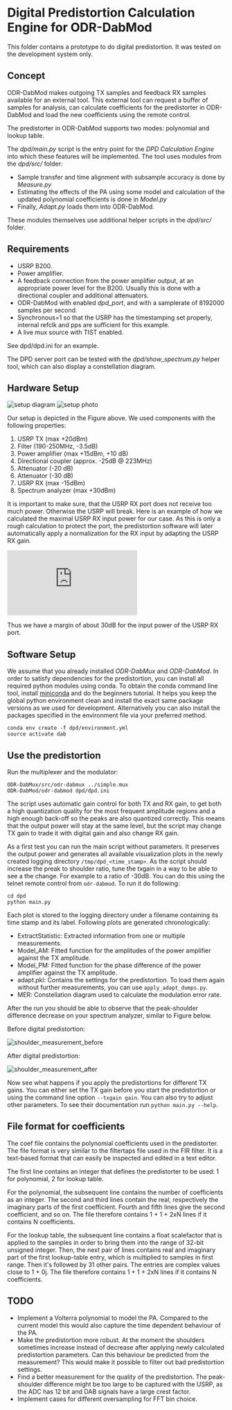Digital Predistortion Calculation Engine for ODR-DabMod
=======================================================

This folder contains a prototype to do digital predistortion. It was tested on
the development system only.

Concept
-------

ODR-DabMod makes outgoing TX samples and feedback RX samples available for an external tool. This
external tool can request a buffer of samples for analysis, can calculate coefficients for the
predistorter in ODR-DabMod and load the new coefficients using the remote control.

The predistorter in ODR-DabMod supports two modes: polynomial and lookup table.

The *dpd/main.py* script is the entry point for the *DPD Calculation Engine* into which these
features will be implemented. The tool uses modules from the *dpd/src/* folder:

- Sample transfer and time alignment with subsample accuracy is done by *Measure.py*
- Estimating the effects of the PA using some model and calculation of the updated
  polynomial coefficients is done in *Model.py*
- Finally, *Adapt.py* loads them into ODR-DabMod.

These modules themselves use additional helper scripts in the *dpd/src/* folder.

Requirements
------------

- USRP B200.
- Power amplifier.
- A feedback connection from the power amplifier output, at an appropriate power level for the B200.
  Usually this is done with a directional coupler and additional attenuators.
- ODR-DabMod with enabled *dpd_port*, and with a samplerate of 8192000 samples per second.
- Synchronous=1 so that the USRP has the timestamping set properly, internal refclk and pps
  are sufficient for this example.
- A live mux source with TIST enabled.

See dpd/dpd.ini for an example.

The DPD server port can be tested with the *dpd/show_spectrum.py* helper tool, which can also display
a constellation diagram.

Hardware Setup
--------------

![setup diagram](img/setup_diagram.svg)
![setup photo](img/setup_photo.svg)

Our setup is depicted in the Figure above. We used components with the following properties:
 1. USRP TX (max +20dBm)
 2. Filter (190-250MHz, -3.5dB)
 3. Power amplifier (max +15dBm, +10 dB)
 4. Directional coupler (approx. -25dB @ 223MHz)
 5. Attenuator (-20 dB)
 6. Attenuator (-30 dB)
 7. USRP RX (max -15dBm)
 8. Spectrum analyzer (max +30dBm)

It is important to make sure, that the USRP RX port does not receive too much power. Otherwise the USRP will break. Here is an example of how we calculated the maximal USRP RX input power for our case. As this is only a rough calculation to protect the port, the predistortion software will later automatically apply a normalization for the RX input by adapting the USRP RX gain.


![P_{TX} + P_{PA} - P_{SP} - P_{AT} = 20dBm + 10dB -25dB -50dB = -45dBm](http://www.sciweavers.org/tex2img.php?eq=P_%7BTX%7D+%2B+P_%7BPA%7D+-+P_%7BSP%7D+-+P_%7BAT%7D+%3D+20dBm+%2B+10dB+-25dB+-50dB+%3D+-45dBm&bc=White&fc=Black&im=jpg&fs=12&ff=arev&edit=)

Thus we have a margin of about 30dB for the input power of the USRP RX port.


Software Setup
--------------

We assume that you already installed *ODR-DabMux* and *ODR-DabMod*. In order to satisfy dependencies for the predistortion, you can install all required python modules using conda. To obtain the conda command line tool, install [miniconda](https://conda.io/docs/user-guide/install/linux.html) and do the beginners tutorial. It helps you keep the global python environment clean and install the exact same package versions as we used for development. Alternatively you can also install the packages specified in the environment file via your preferred method.

```
conda env create -f dpd/environment.yml
source activate dab
```

Use the predistortion
----------------------

Run the multiplexer and the modulator:

```
ODR-DabMux/src/odr-dabmux ../simple.mux
ODR-DabMod/odr-dabmod dpd/dpd.ini
```

The script uses automatic gain control for both TX and RX gain, to get both a high quantization quality for the most frequent amplitude regions and a high enough back-off so the peaks are also quantized correctly. This means that the output power will stay at the same level, but the script may change TX gain to trade it with digital gain and also change RX gain.

As a first test you can run the main script without parameters. It preserves the output power and generates all available visualization plots in the newly created logging directory `/tmp/dpd_<time_stamp>`. As the script should increase the preak to shoulder ratio, tune the txgain in a way to be able to see a the change. For example to a ratio of -30dB. You can do this using the telnet remote control from `odr-dabmod`. To run it do following:

```
cd dpd
python main.py
```

Each plot is stored to the logging directory under a filename containing its time stamp and its label. Following plots are generated chronologically:

 - ExtractStatistic: Extracted information from one or multiple measurements.
 - Model\_AM: Fitted function for the amplitudes of the power amplifier against the TX amplitude.
 - Model\_PM: Fitted function for the phase difference of the power amplifier against the TX amplitude.
 - adapt.pkl: Contains the settings for the predistortion. To load them again without further measurements, you can use `apply_adapt_dumps.py`.
 - MER: Constellation diagram used to calculate the modulation error rate.

After the run you should be able to observe that the peak-shoulder difference decrease on your spectrum analyzer, similar to Figure below.

Before digital predistortion:

![shoulder_measurement_before](img/shoulder_measurement_before.png)

After digital predistortion:

![shoulder_measurement_after](img/shoulder_measurement_after.png)

Now see what happens if you apply the predistortions for different TX gains. You can either set the TX gain before you start the predistortion or using the command line option `--txgain gain`. You can also try to adjust other parameters. To see their documentation run `python main.py --help`.

File format for coefficients
----------------------------
The coef file contains the polynomial coefficients used in the predistorter. The file format is
very similar to the filtertaps file used in the FIR filter. It is a text-based format that can
easily be inspected and edited in a text editor.

The first line contains an integer that defines the predistorter to be used:
1 for polynomial, 2 for lookup table.

For the polynomial, the subsequent line contains the number of coefficients
as an integer. The second and third lines contain the real, respectively the
imaginary parts of the first coefficient. Fourth and fifth lines give the
second coefficient, and so on. The file therefore contains 1 + 1 + 2xN lines if
it contains N coefficients.

For the lookup table, the subsequent line contains a float scalefactor that is
applied to the samples in order to bring them into the range of 32-bit unsigned
integer. Then, the next pair of lines contains real and imaginary part of the first
lookup-table entry, which is multiplied to samples in first range. Then it's
followed by 31 other pairs. The entries are complex values close to 1 + 0j.
The file therefore contains 1 + 1 + 2xN lines if it contains N coefficients.

TODO
----

 - Implement a Volterra polynomial to model the PA. Compared to the current model this would also capture the time dependent behaviour of the PA.
 - Make the predistortion more robust. At the moment the shoulders sometimes increase instead of decrease after applying newly calculated predistortion parameters. Can this behaviour be predicted from the measurement? This would make it possible to filter out bad predistortion settings.
 - Find a better measurement for the quality of the predistortion. The peak-shoulder difference might be too large to be captured with the USRP, as the ADC has 12 bit and DAB signals have a large crest factor.
 - Implement cases for different oversampling for FFT bin choice.
